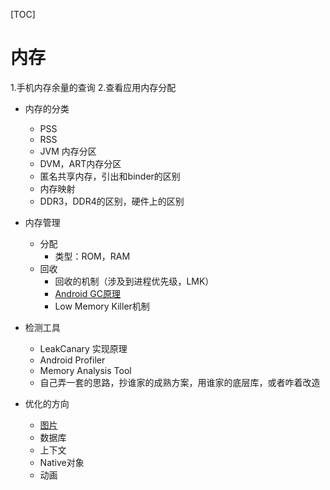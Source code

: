 [TOC]

# 内存

1.手机内存余量的查询
2.查看应用内存分配

- 内存的分类
	- PSS
	- RSS
	- JVM 内存分区
	- DVM，ART内存分区
	- 匿名共享内存，引出和binder的区别
	- 内存映射
	- DDR3，DDR4的区别，硬件上的区别
	
- 内存管理
	- 分配
		- 类型：ROM，RAM	 
	- 回收
		- 回收的机制（涉及到进程优先级，LMK） 
		- [Android GC原理](https://mp.weixin.qq.com/s/CUU3Ml394H_fkabhNNX32Q) 
		- Low Memory Killer机制
	
- 检测工具
	- LeakCanary 实现原理
	- Android Profiler
	- Memory  Analysis Tool
	- 自己弄一套的思路，抄谁家的成熟方案，用谁家的底层库，或者咋着改造

- 优化的方向
	- [图片](https://mp.weixin.qq.com/s?__biz=MzA3NTYzODYzMg==&mid=403263974&idx=1&sn=b0315addbc47f3c38e65d9c633a12cd6&scene=21#wechat_redirect) 
	- 数据库
	- 上下文
	- Native对象
	- 动画 